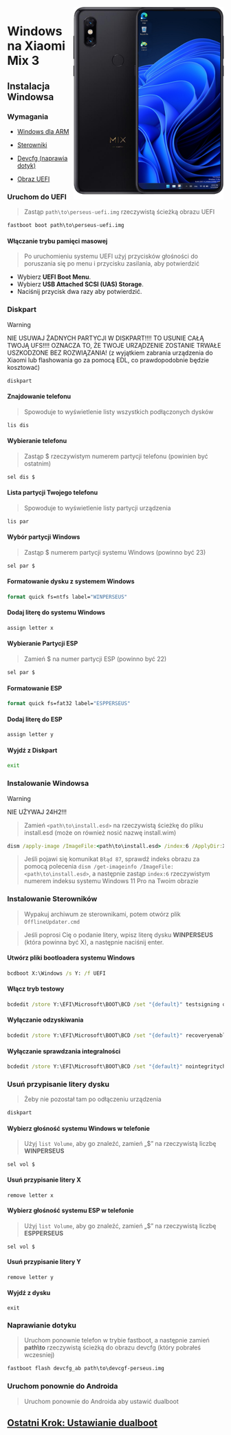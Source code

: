 <img align="right" src="https://github.com/n00b69/woa-perseus/blob/main/perseus.png" width="350" alt="Windows 11 running on perseus">

# Windows na Xiaomi Mix 3

## Instalacja Windowsa

### Wymagania
- [Windows dla ARM](https://worproject.com/esd)
  
- [Sterowniki](https://github.com/n00b69/woa-perseus/releases/tag/Drivers)

- [Devcfg (naprawia dotyk)](https://github.com/n00b69/woa-perseus/releases/download/Files/devcfg-perseus.img)
  
- [Obraz UEFI](https://github.com/n00b69/woa-perseus/releases/tag/UEFI)

### Uruchom do UEFI
> Zastąp `path\to\perseus-uefi.img` rzeczywistą ścieżką obrazu UEFI
```cmd
fastboot boot path\to\perseus-uefi.img
```

#### Włączanie trybu pamięci masowej
> Po uruchomieniu systemu UEFI użyj przycisków głośności do poruszania się po menu i przycisku zasilania, aby potwierdzić
- Wybierz **UEFI Boot Menu**.
- Wybierz **USB Attached SCSI (UAS) Storage**.
- Naciśnij przycisk dwa razy aby potwierdzić.

### Diskpart
> [!WARNING]
> NIE USUWAJ ŻADNYCH PARTYCJI W DISKPART!!!! TO USUNIE CAŁĄ TWOJĄ UFS!!!! OZNACZA TO, ŻE TWOJE URZĄDZENIE ZOSTANIE TRWAŁE USZKODZONE BEZ ROZWIĄZANIA! (z wyjątkiem zabrania urządzenia do Xiaomi lub flashowania go za pomocą EDL, co prawdopodobnie będzie kosztować)
```cmd
diskpart
```

#### Znajdowanie telefonu
> Spowoduje to wyświetlenie listy wszystkich podłączonych dysków
```cmd
lis dis
```

#### Wybieranie telefonu
> Zastąp $ rzeczywistym numerem partycji telefonu (powinien być ostatnim)
```cmd
sel dis $
```

#### Lista partycji Twojego telefonu
> Spowoduje to wyświetlenie listy partycji urządzenia
```cmd
lis par
```

#### Wybór partycji Windows
> Zastąp $ numerem partycji systemu Windows (powinno być 23)
```cmd
sel par $
```

#### Formatowanie dysku z systemem Windows
```cmd
format quick fs=ntfs label="WINPERSEUS"
```

#### Dodaj literę do systemu Windows
```cmd
assign letter x
```

#### Wybieranie Partycji ESP
> Zamień $ na numer partycji ESP (powinno być 22)
```cmd
sel par $
```

#### Formatowanie ESP
```cmd
format quick fs=fat32 label="ESPPERSEUS"
```

#### Dodaj literę do ESP
```cmd
assign letter y
```

#### Wyjdź z Diskpart
```cmd
exit
```

### Instalowanie Windowsa
> [!WARNING]
> NIE UŻYWAJ 24H2!!!

> Zamień `<path\to\install.esd>` na rzeczywistą ścieżkę do pliku install.esd (może on również nosić nazwę install.wim)

```cmd
dism /apply-image /ImageFile:<path\to\install.esd> /index:6 /ApplyDir:X:\
```

> Jeśli pojawi się komunikat `Błąd 87`, sprawdź indeks obrazu za pomocą polecenia `dism /get-imageinfo /ImageFile:<path\to\install.esd>`, a następnie zastąp `index:6` rzeczywistym numerem indeksu systemu Windows 11 Pro na Twoim obrazie

### Instalowanie Sterowników
> Wypakuj archiwum ze sterownikami, potem otwórz plik `OfflineUpdater.cmd`
 
> Jeśli poprosi Cię o podanie litery, wpisz literę dysku **WINPERSEUS** (która powinna być X), a następnie naciśnij enter.

#### Utwórz pliki bootloadera systemu Windows
```cmd
bcdboot X:\Windows /s Y: /f UEFI
```

#### Włącz tryb testowy
```cmd
bcdedit /store Y:\EFI\Microsoft\BOOT\BCD /set "{default}" testsigning on
```

#### Wyłączanie odzyskiwania
```cmd
bcdedit /store Y:\EFI\Microsoft\BOOT\BCD /set "{default}" recoveryenabled no
```

#### Wyłączanie sprawdzania integralności
```cmd
bcdedit /store Y:\EFI\Microsoft\BOOT\BCD /set "{default}" nointegritychecks on
```

### Usuń przypisanie litery dysku
> Żeby nie pozostał tam po odłączeniu urządzenia
```cmd
diskpart
```

#### Wybierz głośność systemu Windows w telefonie
> Użyj `list Volume`, aby go znaleźć, zamień „$” na rzeczywistą liczbę **WINPERSEUS**
```część dysku
sel vol $
```

#### Usuń przypisanie litery X
```część dysku
remove letter x
```

#### Wybierz głośność systemu ESP w telefonie
> Użyj `list Volume`, aby go znaleźć, zamień „$” na rzeczywistą liczbę **ESPPERSEUS**
```część dysku
sel vol $
```

#### Usuń przypisanie litery Y
```część dysku
remove letter y
```

#### Wyjdź z dysku
```część dysku
exit
```

### Naprawianie dotyku
> Uruchom ponownie telefon w trybie fastboot, a następnie zamień **path\to** rzeczywistą ścieżką do obrazu devcfg (który pobrałeś wczesniej)
```cmd
fastboot flash devcfg_ab path\to\devcgf-perseus.img
```

### Uruchom ponownie do Androida
> Uruchom ponownie do Androida aby ustawić dualboot

## [Ostatni Krok: Ustawianie dualboot](dualboot.md)

















